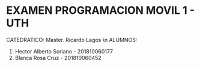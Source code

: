 # EXAMEN PROGRAMACION MOVIL 1 - UTH
CATEDRATICO: Master. Ricardo Lagos \n
ALUMNOS:
  1. Hector Alberto Soriano - 201810060177
  2. Blanca Rosa Cruz - 201810060452
